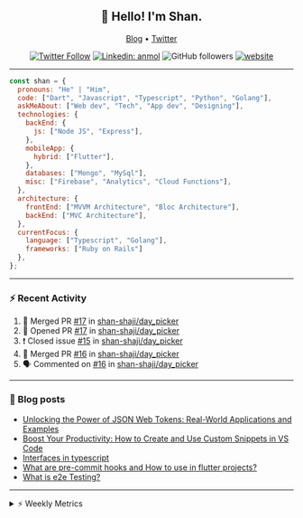 <h2 align="center">👋 Hello! I'm Shan.</h2>
<p align="center">
  <a href="https://medium.com/feed/@shan-shaji">Blog</a> •
  <a href="https://twitter.com/intent/follow?screen_name=shan__shaji">Twitter</a>
</p>

<p align="center"><a href="https://twitter.com/intent/follow?screen_name=shan__shaji"><img src="https://img.shields.io/twitter/follow/shan__shaji?style=flat" alt="Twitter Follow"></a>
<a href="https://www.linkedin.com/in/shan-shaji/"><img src="https://img.shields.io/badge/shan-shaji?style=flat-square&amp;logo=Linkedin&amp;logoColor=white&amp;link=https://www.linkedin.com/in/shan-shaji/" alt="Linkedin: anmol"></a>
<img src="https://img.shields.io/github/followers/shan-shaji?label=Follow&amp;style=social" alt="GitHub followers">
<a href="http://shan-shaji.github.io/"><img src="https://img.shields.io/badge/Website-46a2f1.svg?&amp;style=flat-square&amp;logo=Google-Chrome&amp;logoColor=white&amp;link=http://shan-shaji.github.io/" alt="website"></a></p>

<hr>

```javascript
const shan = {
  pronouns: "He" | "Him",
  code: ["Dart", "Javascript", "Typescript", "Python", "Golang"],
  askMeAbout: ["Web dev", "Tech", "App dev", "Designing"],
  technologies: {
    backEnd: {
      js: ["Node JS", "Express"],
    },
    mobileApp: {
      hybrid: ["Flutter"],
    },
    databases: ["Mongo", "MySql"],
    misc: ["Firebase", "Analytics", "Cloud Functions"],
  },
  architecture: {
    frontEnd: ["MVVM Architecture", "Bloc Architecture"],
    backEnd: ["MVC Architecture"],
  },
  currentFocus: {
    language: ["Typescript", "Golang"],
    frameworks: ["Ruby on Rails"]
  },
};
```

---

### ⚡ Recent Activity

<!--START_SECTION:activity-->
1. 🎉 Merged PR [#17](https://github.com/shan-shaji/day_picker/pull/17) in [shan-shaji/day_picker](https://github.com/shan-shaji/day_picker)
2. 💪 Opened PR [#17](https://github.com/shan-shaji/day_picker/pull/17) in [shan-shaji/day_picker](https://github.com/shan-shaji/day_picker)
3. ❗️ Closed issue [#15](https://github.com/shan-shaji/day_picker/issues/15) in [shan-shaji/day_picker](https://github.com/shan-shaji/day_picker)
4. 🎉 Merged PR [#16](https://github.com/shan-shaji/day_picker/pull/16) in [shan-shaji/day_picker](https://github.com/shan-shaji/day_picker)
5. 🗣 Commented on [#16](https://github.com/shan-shaji/day_picker/issues/16) in [shan-shaji/day_picker](https://github.com/shan-shaji/day_picker)
<!--END_SECTION:activity-->

---

### 📕 Blog posts

<!-- BLOG-POST-LIST:START -->
- [Unlocking the Power of JSON Web Tokens: Real-World Applications and Examples](https://dev.to/shanshaji/unlocking-the-power-of-json-web-tokens-real-world-applications-and-examples-1m30)
- [Boost Your Productivity: How to Create and Use Custom Snippets in VS Code](https://dev.to/shanshaji/boost-your-productivity-how-to-create-and-use-custom-snippets-in-vs-code-5bbo)
- [Interfaces in typescript](https://dev.to/shanshaji/interfaces-in-typescript-55f8)
- [What are pre-commit hooks and How to use in flutter projects?](https://dev.to/shanshaji/what-are-pre-commit-hooks-and-how-to-use-in-flutter-projects-4c0m)
- [What is e2e Testing?](https://dev.to/shanshaji/what-is-e2e-testing-1eg0)
<!-- BLOG-POST-LIST:END -->

<hr>
<details>
    <summary>⚡ Weekly Metrics</summary>
    <p>
    
<!--START_SECTION:waka-->
![Code Time](http://img.shields.io/badge/Code%20Time-2%2C032%20hrs%2059%20mins-blue)

![Profile Views](http://img.shields.io/badge/Profile%20Views-76-blue)

**🐱 My GitHub Data** 

> 📦 ? Used in GitHub's Storage 
 > 
> 🏆 290 Contributions in the Year 2023
 > 
> 💼 Opted to Hire
 > 
> 📜 132 Public Repositories 
 > 
> 🔑 0 Private Repositories 
 > 
**I'm a Night 🦉** 

```text
🌞 Morning                4176 commits        ███░░░░░░░░░░░░░░░░░░░░░░   11.05 % 
🌆 Daytime                10179 commits       ███████░░░░░░░░░░░░░░░░░░   26.94 % 
🌃 Evening                17517 commits       ████████████░░░░░░░░░░░░░   46.36 % 
🌙 Night                  5912 commits        ████░░░░░░░░░░░░░░░░░░░░░   15.65 % 
```
📅 **I'm Most Productive on Thursday** 

```text
Monday                   5318 commits        ████░░░░░░░░░░░░░░░░░░░░░   14.07 % 
Tuesday                  6021 commits        ████░░░░░░░░░░░░░░░░░░░░░   15.94 % 
Wednesday                4736 commits        ███░░░░░░░░░░░░░░░░░░░░░░   12.53 % 
Thursday                 8105 commits        █████░░░░░░░░░░░░░░░░░░░░   21.45 % 
Friday                   6448 commits        ████░░░░░░░░░░░░░░░░░░░░░   17.07 % 
Saturday                 3508 commits        ██░░░░░░░░░░░░░░░░░░░░░░░   09.28 % 
Sunday                   3648 commits        ██░░░░░░░░░░░░░░░░░░░░░░░   09.65 % 
```


📊 **This Week I Spent My Time On** 

```text
🕑︎ Time Zone: Asia/Kolkata

💬 Programming Languages: 
Dart                     16 hrs 37 mins      ███████████████████░░░░░░   76.71 % 
YAML                     1 hr 10 mins        █░░░░░░░░░░░░░░░░░░░░░░░░   05.42 % 
Bash                     55 mins             █░░░░░░░░░░░░░░░░░░░░░░░░   04.29 % 
Ruby                     47 mins             █░░░░░░░░░░░░░░░░░░░░░░░░   03.68 % 
ERB                      46 mins             █░░░░░░░░░░░░░░░░░░░░░░░░   03.56 % 

🔥 Editors: 
Android Studio           18 hrs 39 mins      ██████████████████████░░░   86.11 % 
VS Code                  3 hrs               ███░░░░░░░░░░░░░░░░░░░░░░   13.89 % 

🐱‍💻 Projects: 
turbo-flutter            10 hrs 17 mins      ████████████░░░░░░░░░░░░░   47.51 % 
dial_contacts            8 hrs 8 mins        █████████░░░░░░░░░░░░░░░░   37.58 % 
turbo                    2 hrs 28 mins       ███░░░░░░░░░░░░░░░░░░░░░░   11.42 % 
shan's Blog              16 mins             ░░░░░░░░░░░░░░░░░░░░░░░░░   01.26 % 
neo                      15 mins             ░░░░░░░░░░░░░░░░░░░░░░░░░   01.22 % 

💻 Operating System: 
Mac                      21 hrs 40 mins      █████████████████████████   100.00 % 
```

**I Mostly Code in Dart** 

```text
Dart                     52 repos            ███████████░░░░░░░░░░░░░░   45.61 % 
Python                   5 repos             █░░░░░░░░░░░░░░░░░░░░░░░░   04.39 % 
Ruby                     3 repos             █░░░░░░░░░░░░░░░░░░░░░░░░   02.63 % 
Go                       3 repos             █░░░░░░░░░░░░░░░░░░░░░░░░   02.63 % 
Shell                    1 repo              ░░░░░░░░░░░░░░░░░░░░░░░░░   00.88 % 
```




 Last Updated on 10/05/2023 18:50:58 UTC
<!--END_SECTION:waka-->

</p>
 </details>
